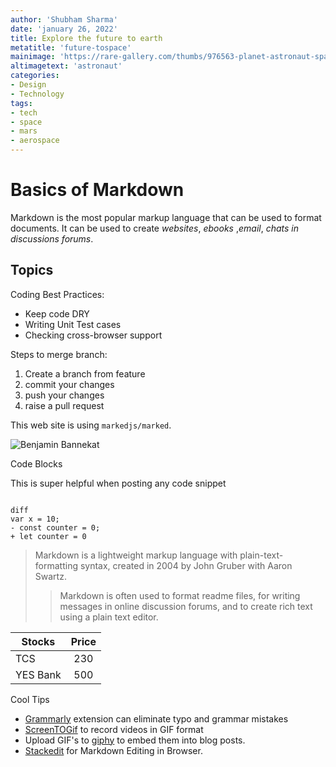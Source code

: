 ```yaml
---
author: 'Shubham Sharma'
date: 'january 26, 2022'
title: Explore the future to earth
metatitle: 'future-tospace'
mainimage: 'https://rare-gallery.com/thumbs/976563-planet-astronaut-space-art-space-digital-art.jpg'
altimagetext: 'astronaut'
categories:
- Design
- Technology
tags:
- tech
- space
- mars
- aerospace 
---
```


# Basics of Markdown
Markdown is the most popular markup language that can be used to format documents. It can be used to create *websites*, *ebooks* ,*email*, *chats in discussions forums*.

## Topics
Coding Best Practices:

* Keep code DRY
* Writing Unit Test cases
* Checking cross-browser support

Steps to merge branch:

1. Create a branch from feature
1. commit your changes
1. push your changes
1. raise a pull request

This web site is using `markedjs/marked`.

![Benjamin Bannekat](https://images3.alphacoders.com/843/843016.jpg)

Code Blocks

This is super helpful when posting any code snippet
 ```

diff
var x = 10;
- const counter = 0;
+ let counter = 0

```

> Markdown is a lightweight markup language with plain-text-formatting syntax, created in 2004 by John Gruber with Aaron Swartz.
>
>> Markdown is often used to format readme files, for writing messages in online discussion forums, and to create rich text using a plain text editor.



|Stocks|Price|
|------|:---:|
|TCS   |230  |
|YES Bank|500|



Cool Tips 

 * [Grammarly](https://marketplace.visualstudio.com/items?itemName=znck.grammarly) extension can eliminate typo and grammar mistakes
 * [ScreenTOGif](https://www.screentogif.com/) to record videos in GIF format
 * Upload GIF's to [giphy](https://giphy.com/) to embed them into blog posts.
 * [Stackedit](https://stackedit.io/) for Markdown Editing in Browser.
